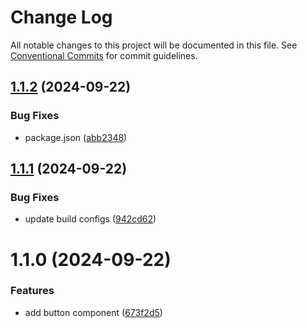# Change Log

All notable changes to this project will be documented in this file.
See [Conventional Commits](https://conventionalcommits.org) for commit guidelines.

## [1.1.2](https://github.com/antonfilka/react-components-kit/compare/@antonfilka/button@1.1.1...@antonfilka/button@1.1.2) (2024-09-22)


### Bug Fixes

* package.json ([abb2348](https://github.com/antonfilka/react-components-kit/commit/abb23486ebc199f605026c5c12a329c79c0e828e))





## [1.1.1](https://github.com/antonfilka/react-components-kit/compare/@antonfilka/button@1.1.0...@antonfilka/button@1.1.1) (2024-09-22)


### Bug Fixes

* update build configs ([942cd62](https://github.com/antonfilka/react-components-kit/commit/942cd6251641f85be31d579a49da61a29e31bd51))





# 1.1.0 (2024-09-22)


### Features

* add button component ([673f2d5](https://github.com/antonfilka/react-components-kit/commit/673f2d54d0afb0e73163d7da9ce8a3cd53bdddf9))
